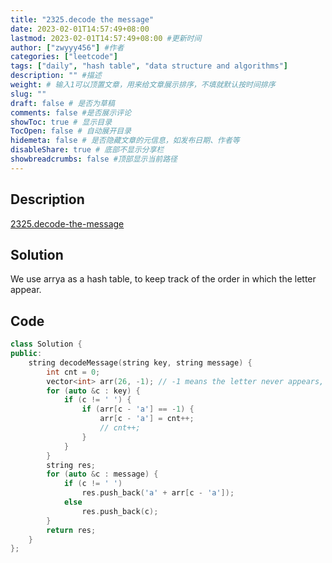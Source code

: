 ```yaml
---
title: "2325.decode the message"
date: 2023-02-01T14:57:49+08:00
lastmod: 2023-02-01T14:57:49+08:00 #更新时间
author: ["zwyyy456"] #作者
categories: ["leetcode"]
tags: ["daily", "hash table", "data structure and algorithms"]
description: "" #描述
weight: # 输入1可以顶置文章，用来给文章展示排序，不填就默认按时间排序
slug: ""
draft: false # 是否为草稿
comments: false #是否展示评论
showToc: true # 显示目录
TocOpen: false # 自动展开目录
hidemeta: false # 是否隐藏文章的元信息，如发布日期、作者等
disableShare: true # 底部不显示分享栏
showbreadcrumbs: false #顶部显示当前路径
---
```

## Description
[2325.decode-the-message](https://leetcode.com/problems/decode-the-message/)

## Solution
We use arrya as a hash table, to keep track of the order in which the letter appear.

## Code
```cpp
class Solution {
public:
    string decodeMessage(string key, string message) {
        int cnt = 0;
        vector<int> arr(26, -1); // -1 means the letter never appears, other value means the order in which the letter appears
        for (auto &c : key) {
            if (c != ' ') {
                if (arr[c - 'a'] == -1) {
                    arr[c - 'a'] = cnt++;
                    // cnt++;
                }
            }
        }
        string res;
        for (auto &c : message) {
            if (c != ' ')
                res.push_back('a' + arr[c - 'a']);
            else
                res.push_back(c);
        }
        return res;
    }
};
```

